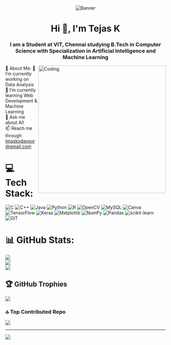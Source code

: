<div align="center">
    <img src="https://i.pinimg.com/originals/c2/d6/eb/c2d6eb31dba84eaa7ae2ec231af47040.gif" alt="Banner">
</div>

<h1 align="center">Hi 👋, I'm Tejas K</h1>
<h3 align="center">I am a Student at VIT, Chennai studying B.Tech in Computer Science with Specialization in Artificial Intelligence and Machine Learning</h3>

<img align="right" alt="Coding" width="400" src="https://i.pinimg.com/564x/86/b9/aa/86b9aa22b75979de15eba78f7797042c.jpg">

💫 About Me: 🔭 I’m currently working on Data Analysis<br>🌱 I’m currently learning Web Development & Machine Learning<br>💬 Ask me about AI!<br>📫 Reach me through tejaskodavour@gmail.com


# 💻 Tech Stack:
![C](https://img.shields.io/badge/c-%2300599C.svg?style=for-the-badge&logo=c&logoColor=white) ![C++](https://img.shields.io/badge/c++-%2300599C.svg?style=for-the-badge&logo=c%2B%2B&logoColor=white) ![Java](https://img.shields.io/badge/java-%23ED8B00.svg?style=for-the-badge&logo=openjdk&logoColor=white) ![Python](https://img.shields.io/badge/python-3670A0?style=for-the-badge&logo=python&logoColor=ffdd54) ![R](https://img.shields.io/badge/r-%23276DC3.svg?style=for-the-badge&logo=r&logoColor=white) ![OpenCV](https://img.shields.io/badge/opencv-%23white.svg?style=for-the-badge&logo=opencv&logoColor=white) ![MySQL](https://img.shields.io/badge/mysql-%2300000f.svg?style=for-the-badge&logo=mysql&logoColor=white) ![Canva](https://img.shields.io/badge/Canva-%2300C4CC.svg?style=for-the-badge&logo=Canva&logoColor=white) ![TensorFlow](https://img.shields.io/badge/TensorFlow-%23FF6F00.svg?style=for-the-badge&logo=TensorFlow&logoColor=white) ![Keras](https://img.shields.io/badge/Keras-%23D00000.svg?style=for-the-badge&logo=Keras&logoColor=white) ![Matplotlib](https://img.shields.io/badge/Matplotlib-%23ffffff.svg?style=for-the-badge&logo=Matplotlib&logoColor=black) ![NumPy](https://img.shields.io/badge/numpy-%23013243.svg?style=for-the-badge&logo=numpy&logoColor=white) ![Pandas](https://img.shields.io/badge/pandas-%23150458.svg?style=for-the-badge&logo=pandas&logoColor=white) ![scikit-learn](https://img.shields.io/badge/scikit--learn-%23F7931E.svg?style=for-the-badge&logo=scikit-learn&logoColor=white) ![GIT](https://img.shields.io/badge/Git-fc6d26?style=for-the-badge&logo=git&logoColor=white)
# 📊 GitHub Stats:
![](https://github-readme-stats.vercel.app/api?username=TEJASK20032003&theme=dark&hide_border=false&include_all_commits=false&count_private=false)<br/>
![](https://github-readme-streak-stats.herokuapp.com/?user=TEJASK20032003&theme=dark&hide_border=false)<br/>
![](https://github-readme-stats.vercel.app/api/top-langs/?username=TEJASK20032003&theme=dark&hide_border=false&include_all_commits=false&count_private=false&layout=compact)

## 🏆 GitHub Trophies
![](https://github-profile-trophy.vercel.app/?username=TEJASK20032003&theme=radical&no-frame=false&no-bg=true&margin-w=4)

### 🔝 Top Contributed Repo
![](https://github-contributor-stats.vercel.app/api?username=TEJASK20032003&limit=5&theme=gruvbox&combine_all_yearly_contributions=true)

---
[![](https://visitcount.itsvg.in/api?id=TEJASK20032003&icon=0&color=7)](https://visitcount.itsvg.in)

<!-- Proudly created with GPRM ( https://gprm.itsvg.in ) -->
